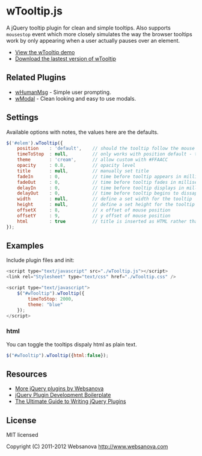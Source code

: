 # wTooltip.js

A jQuery tooltip plugin for clean and simple tooltips.  Also supports `mousestop` event which more closely simulates the way the browser tooltips work by only appearing when a user actually pauses over an element.

* [View the wTooltip demo](http://wtooltip.websanova.com)
* [Download the lastest version of wTooltip](https://github.com/websanova/wTooltip/tags)

## Related Plugins

* [wHumanMsg](http://whumanmsg.websanova.com) - Simple user prompting.
* [wModal](http://wModal.websanova.com) - Clean looking and easy to use modals.


## Settings

Available options with notes, the values here are the defaults.

```js
$('#elem').wTooltip({
    position    : 'default',    // should the tooltip follow the mouse [default,mouse]
    timeToStop  : null,         // only works with position default - the time mouse has to stop before triggering display of tooltip
    theme       : 'cream',      // allow custom with #FFAACC
    opacity     : 0.8,          // opacity level
    title       : null,         // manually set title
    fadeIn      : 0,            // time before tooltip appears in milliseconds
    fadeOut     : 0,            // time before tooltip fades in milliseconds
    delayIn     : 0,            // time before tooltip displays in milliseconds
    delayOut    : 0,            // time before tooltip begins to dissapear in milliseconds
    width       : null,         // define a set width for the tooltip
    height      : null,         // define a set height for the tooltip
    offsetX     : 8,            // x offset of mouse position
    offsetY     : 9,            // y offset of mouse position
    html        : true          // title is inserted as HTML rather than text
});
```


## Examples

Include plugin files and init:

```js
<script type="text/javascript" src="./wTooltip.js"></script>
<link rel="Stylesheet" type="text/css" href="./wTooltip.css" />

<script type="text/javascript">
    $("#wTooltip").wTooltip({
        timeToStop: 2000,
        theme: "blue"
    });
</script>
```

### html

You can toggle the tooltips dispaly html as plain text.

```js
$("#wTooltip").wTooltip({html:false});
```


## Resources

* [More jQuery plugins by Websanova](http://websanova.com/plugins)
* [jQuery Plugin Development Boilerplate](http://www.websanova.com/tutorials/jquery/jquery-plugin-development-boilerplate)
* [The Ultimate Guide to Writing jQuery Plugins](http://www.websanova.com/tutorials/jquery/the-ultimate-guide-to-writing-jquery-plugins)


## License

MIT licensed

Copyright (C) 2011-2012 Websanova http://www.websanova.com